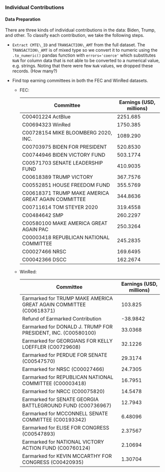 ### Individual Contributions

#### Data Preparation
There are three kinds of individual contributions in the data: Biden,
Trump, and other. To classify each contribution, we take the following
steps.

* `Extract CMTE\_ID` and `TRANSACTION\_AMT` from the full dataset. The
  `TRANSACTION\_AMT` is of mixed type so we convert it to numeric using the
  `.to_numeric()` pandas function with `errors='coerce'` which substitutes
  `NaN` for column data that is not able to be converted to a numerical
  value, e.g. strings. Noting that there were few `NaN` values, we dropped
  these records. (How many?)

* Find top earning committees in both the FEC and WinRed datasets.
	* FEC:

	  Committee | Earnings (USD, millions)
          ----------|-------------------------
	  C00401224 ActBlue | 2251.685
	  C00694323 WinRed  | 1750.385
	  C00728154 MIKE BLOOMBERG 2020, INC.| 1089.290
	  C00703975 BIDEN FOR PRESIDENT| 520.8530
	  C00744946 BIDEN VICTORY FUND | 503.1774
	  C00571703 SENATE LEADERSHIP FUND  | 410.9035
	  C00618389 TRUMP VICTORY | 367.7576
	  C00552851 HOUSE FREEDOM FUND | 355.5769
	  C00618371 TRUMP MAKE AMERICA GREAT AGAIN COMMITTEE| 344.8636
	  C00711614 TOM STEYER 2020 | 319.4558
	  C00484642 SMP | 260.2297
	  C00580100 MAKE AMERICA GREAT AGAIN PAC | 250.3264
	  C00003418 REPUBLICAN NATIONAL COMMITTEE  | 245.2835
	  C00027466 NRSC | 169.6495
	  C00042366 DSCC | 162.2674

	* WinRed:

	  Committee                                                                              |Earnings (USD, millions)
	  ---------------------------------------------------------------------------------------|------------------------
	  Earmarked for TRUMP MAKE AMERICA GREAT AGAIN COMMITTEE (C00618371)                     |      103.825 
	  Refund of Earmarked Contribution                                                       |      -38.9842 
	  Earmarked for DONALD J. TRUMP FOR PRESIDENT, INC. (C00580100)                          |      33.0368 
	  Earmarked for GEORGIANS FOR KELLY LOEFFLER (C00729608)                                 |      32.1226 
	  Earmarked for PERDUE FOR SENATE (C00547570)                                            |      29.3174 
	  Earmarked for NRSC (C00027466)                                                         |      24.7305 
	  Earmarked for REPUBLICAN NATIONAL COMMITTEE (C00003418)                                |      16.7951 
	  Earmarked for NRCC (C00075820)                                                         |      14.5478 
	  Earmarked for SENATE GEORGIA BATTLEGROUND FUND (C00736967)                             |      12.7943 
	  Earmarked for MCCONNELL SENATE COMMITTEE (C00193342)                                   |      6.48096 
	  Earmarked for ELISE FOR CONGRESS (C00547893)                                           |      2.37567 
	  Earmarked for NATIONAL VICTORY ACTION FUND (C00760124)                                 |      2.10694 
	  Earmarked for KEVIN MCCARTHY FOR CONGRESS (C00420935)                                  |      1.30704 
